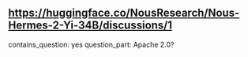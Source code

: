 ## https://huggingface.co/NousResearch/Nous-Hermes-2-Yi-34B/discussions/1

contains_question: yes
question_part: Apache 2.0?